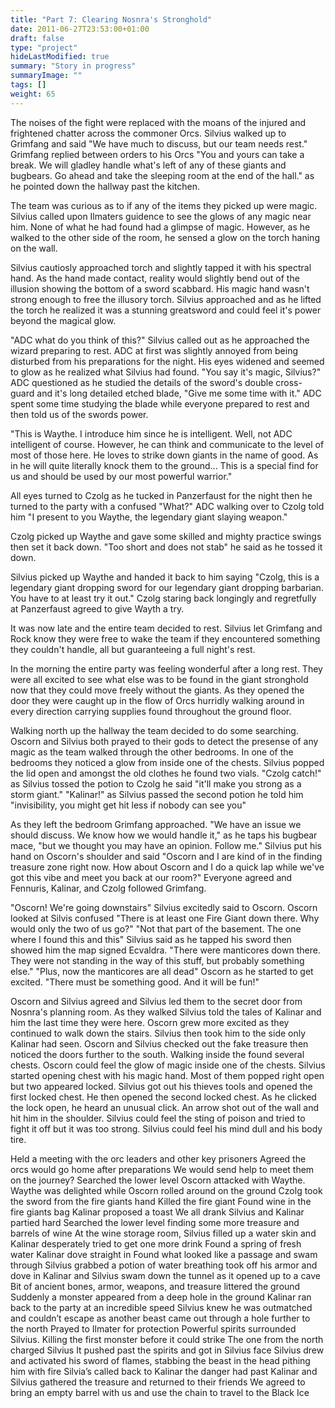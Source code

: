 ```yaml
---
title: "Part 7: Clearing Nosnra's Stronghold"
date: 2011-06-27T23:53:00+01:00
draft: false
type: "project"
hideLastModified: true
summary: "Story in progress"
summaryImage: ""
tags: []
weight: 65
---
```


The noises of the fight were replaced with the moans of the injured and frightened chatter across the commoner Orcs. Silvius walked up to Grimfang and said "We have much to discuss, but our team needs rest."
Grimfang replied between orders to his Orcs "You and yours can take a break. We will gladley handle what's left of any of these giants and bugbears. Go ahead and take the sleeping room at the end of the hall." as he pointed down the hallway past the kitchen.

The team was curious as to if any of the items they picked up were magic. Silvius called upon Ilmaters guidence to see the glows of any magic near him. None of what he had found had a glimpse of magic. However, as he walked to the other side of the room, he sensed a glow on the torch haning on the wall.

Silvius cautiosly approached torch and slightly tapped it with his spectral hand. As the hand made contact, reality would slightly bend out of the illusion showing the bottom of a sword scabbard. His magic hand wasn't strong enough to free the illusory torch. Silvius approached and as he lifted the torch he realized it was a stunning greatsword and could feel it's power beyond the magical glow.

"ADC what do you think of this?" Silvius called out as he approached the wizard preparing to rest. ADC at first was slightly annoyed from being disturbed from his preparations for the night. His eyes widened and seemed to glow as he realized what Silvius had found. "You say it's magic, Silvius?" ADC questioned as he studied the details of the sword's double cross-guard and it's long detailed etched blade, "Give me some time with it." ADC spent some time studying the blade while everyone prepared to rest and then told us of the swords power.

"This is Waythe. I introduce him since he is intelligent. Well, not ADC intelligent of course. However, he can think and communicate to the level of most of those here. He loves to strike down giants in the name of good. As in he will quite literally knock them to the ground... This is a special find for us and should be used by our most powerful warrior."

All eyes turned to Czolg as he tucked in Panzerfaust for the night then he turned to the party with a confused "What?" ADC walking over to Czolg told him "I present to you Waythe, the legendary giant slaying weapon." 

Czolg picked up Waythe and gave some skilled and mighty practice swings then set it back down. "Too short and does not stab" he said as he tossed it down. 

Silvius picked up Waythe and handed it back to him saying "Czolg, this is a legendary giant dropping sword for our legendary giant dropping barbarian. You have to at least try it out." Czolg staring back longingly and regretfully at Panzerfaust agreed to give Wayth a try.

It was now late and the entire team decided to rest. Silvius let Grimfang and Rock know they were free to wake the team if they encountered something they couldn't handle, all but guaranteeing a full night's rest.


In the morning the entire party was feeling wonderful after a long rest. They were all excited to see what else was to be found in the giant stronghold now that they could move freely without the giants. As they opened the door they were caught up in the flow of Orcs hurridly walking around in every direction carrying supplies found throughout the ground floor. 

Walking north up the hallway the team decided to do some searching. Oscorn and Silvius both prayed to their gods to detect the presense of any magic as the team walked through the other bedrooms. In one of the bedrooms they noticed a glow from inside one of the chests. Silvius popped the lid open and amongst the old clothes he found two vials. "Czolg catch!" as Silvius tossed the potion to Czolg he said "it'll make you strong as a storm giant." "Kalinar!" as Silvius passed the second potion he told him "invisibility, you might get hit less if nobody can see you" 

As they left the bedroom Grimfang approached. "We have an issue we should discuss. We know how we would handle it," as he taps his bugbear mace, "but we thought you may have an opinion. Follow me." Silvius put his hand on Oscorn's shoulder and said "Oscorn and I are kind of in the finding treasure zone right now. How about Oscorn and I do a quick lap while we've got this vibe and meet you back at our room?" Everyone agreed and Fennuris, Kalinar, and Czolg followed Grimfang. 

"Oscorn! We're going downstairs" Silvius excitedly said to Oscorn. 
Oscorn looked at Silvis confused "There is at least one Fire Giant down there. Why would only the two of us go?"
"Not that part of the basement. The one where I found this and this" Silvius said as he tapped his sword then showed him the map signed Ecvaldra. "There were manticores down there. They were not standing in the way of this stuff, but probably something else."
"Plus, now the manticores are all dead" Oscorn as he started to get excited.
"There must be something good. And it will be fun!"

Oscorn and Silvius agreed and Silvius led them to the secret door from Nosnra's planning room. As they walked Silvius told the tales of Kalinar and him the last time they were here. Oscorn grew more excited as they continued to walk down the stairs. Silvius then took him to the side only Kalinar had seen. Oscorn and Silvius checked out the fake treasure then noticed the doors further to the south. Walking inside the found several chests. Oscorn could feel the glow of magic inside one of the chests. Silvius started opening chest with his magic hand. Most of them popped right open but two appeared locked. Silvius got out his thieves tools and opened the first locked chest. He then opened the second locked chest. As he clicked the lock open, he heard an unusual click. An arrow shot out of the wall and hit him in the shoulder. Silvius could feel the sting of poison and tried to fight it off but it was too strong. Silvius could feel his mind dull and his body tire. 


Held a meeting with the orc leaders and other key prisoners
Agreed the orcs would go home after preparations 
We would send help to meet them on the journey? 
Searched the lower level
Oscorn attacked with Waythe. Waythe was delighted while Oscorn rolled around on the ground
Czolg took the sword from the fire giants hand
Killed the fire giant 
Found wine in the fire giants bag
Kalinar proposed a toast
We all drank
Silvius and Kalinar partied hard
Searched the lower level finding some more treasure and barrels of wine
At the wine storage room, Silvius filled up a water skin and Kalinar desperately tried to get one more drink
Found a spring of fresh water
Kalinar dove straight in
Found what looked like a passage and swam through 
Silvius grabbed a potion of water breathing took off his armor and dove in
Kalinar and Silvius swam down the tunnel as it opened up to a cave
Bit of ancient bones, armor, weapons, and treasure littered the ground
Suddenly a monster appeared from a deep hole in the ground
Kalinar ran back to the party at an incredible speed
Silvius knew he was outmatched and couldn’t escape as another beast came out through a hole further to the north 
Prayed to Ilmater for protection
Powerful spirits surrounded Silvius.
Killing the first monster before it could strike
The one from the north charged Silvius
It pushed past the spirits and got in Silvius face 
Silvius drew and activated his sword of flames, stabbing the beast in the head pithing him with fire 
Silvia’s called back to Kalinar the danger had past
Kalinar and Silvius gathered the treasure and returned to their friends
We agreed to bring an empty barrel with us and use the chain to travel to the Black Ice
